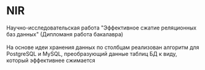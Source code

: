 # NIR
Научно-исследовательская работа "Эффективное сжатие реляционных баз данных" (Дипломаня работа бакалавра)<br/>
<br/>
На основе идеи хранения данных по столбцам реализован алгоритм для PostgreSQL и MySQL, преобразующий данные таблиц БД к виду, который эффективнее сжимается
